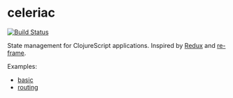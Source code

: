 celeriac
========

[![Build Status](https://travis-ci.org/scttnlsn/celeriac.svg)](https://travis-ci.org/scttnlsn/celeriac)

State management for ClojureScript applications.  Inspired by [Redux](https://github.com/rackt/redux) and [re-frame](https://github.com/Day8/re-frame).

Examples:

* [basic](https://github.com/scttnlsn/celeriac/blob/master/examples/basic/src/core.cljs)
* [routing](https://github.com/scttnlsn/celeriac/blob/master/examples/routing/src/core.cljs)
